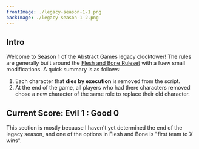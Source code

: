```yaml
---
frontImage: ./legacy-season-1-1.png
backImage: ./legacy-season-1-2.png
---
```


## Intro

Welcome to Season 1 of the Abstract Games legacy clocktower! The rules are generally built around the [Flesh and Bone Ruleset](https://fleshandbone.app/index.php#rules) with a fuew small modifications. A quick summary is as follows:

1. Each character that **dies by execution** is removed from the script. 
2. At the end of the game, all players who had there characters removed chose a new character of the same role to replace their old character.

## Current Score: Evil 1 : Good 0

This section is mostly because I haven't yet determined the end of the legacy season, and one of the options in Flesh and Bone is "first team to X wins".